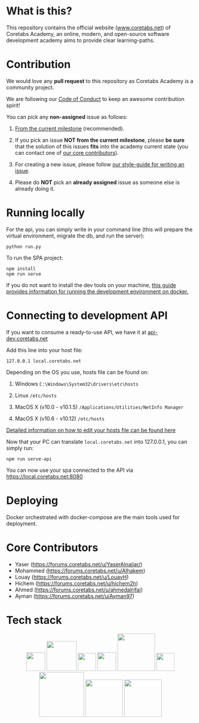 # What is this?
This repository contains the official website (www.coretabs.net) of Coretabs Academy, an online, modern, and open-source software development academy aims to provide clear learning-paths.

# Contribution

We would love any **pull request** to this repository as Coretabs Academy is a community project.

We are following our [Code of Conduct](CODE_OF_CONDUCT.md) to keep an awesome contribution spirit!

You can pick any **non-assigned** issue as follows:
1. [From the current milestone](https://github.com/coretabs-academy/website-v2/milestones) (recommended).

2. If you pick an issue **NOT from the current milestone**, please **be sure** that the solution of this issues **fits** into the academy current state (you can contact one of [our core contributors](#core-contributors)).

3. For creating a new issue, please follow [our style-guide for writing an issue](ISSUE_STYLE_GUIDE.md).

4. Please do **NOT** pick an **already assigned** issue as someone else is already doing it.


# Running locally

For the api, you can simply write in your command line (this will prepare the virtual environment, migrate the db, and run the server):

```
python run.py
```

To run the SPA project:
```
npm install
npm run serve
```

If you do not want to install the dev tools on your machine, <a href="./docs/docker-development.md" >this guide provides information for running the development environment on docker.</a>

# Connecting to development API

If you want to consume a ready-to-use API, we have it at [api-dev.coretabs.net](https://api-dev.coretabs.net)

Add this line into your host file:

```
127.0.0.1 local.coretabs.net
```

Depending on the OS you use, hosts file can be found on:

1. Windows `C:\Windows\System32\drivers\etc\hosts`

2. Linux `/etc/hosts`

3. MacOS X (v10.0 - v10.1.5) `/Applications/Utilities/NetInfo Manager`

4. MacOS X (v10.6 - v10.12) `/etc/hosts`

[Detailed information on how to edit your hosts file can be found here](https://support.rackspace.com/how-to/modify-your-hosts-file/)

Now that your PC can translate `local.coretabs.net` into 127.0.0.1, you can simply run:

```
npm run serve-api
```

You can now use your spa connected to the API via https://local.coretabs.net:8080

# Deploying
Docker orchestrated with docker-compose are the main tools used for deployment.

# Core Contributors

* Yaser (https://forums.coretabs.net/u/YaserAlnajjar/)
* Mohammed (https://forums.coretabs.net/u/Alhakem)
* Louay (https://forums.coretabs.net/u/LouayH)
* Hichem (https://forums.coretabs.net/u/hichem2h)
* Ahmed (https://forums.coretabs.net/u/ahmedalrifai)
* Ayman (https://forums.coretabs.net/u/Ayman97)

# Tech stack
<p align="center">
<img src="https://upload.wikimedia.org/wikipedia/commons/5/53/Vue.js_Logo.svg" width="50"> <img src="https://www.djangoproject.com/m/img/logos/django-logo-negative.svg" width="80"> <img src="https://upload.wikimedia.org/wikipedia/commons/9/93/Amazon_Web_Services_Logo.svg" width="48"> <img src="https://wiki.openwrt.org/_media/media/homepage-docker-logo.png" width="50"> <img src="https://www.nordicmakers.vc/wp-content/uploads/2017/05/scrimba-1.png" width="100"> <img src="https://upload.wikimedia.org/wikipedia/commons/thumb/9/91/Octicons-mark-github.svg/600px-Octicons-mark-github.svg.png" width="48"> <img src="https://cdn.worldvectorlogo.com/logos/heroku-1.svg" width="120"> <img src="https://dcnxfkgt2gjxz.cloudfront.net/Logos/Integration-Card-Logos/integrationcards-discourse.svg" width="100"> <img src="https://forums.coretabs.net/uploads/default/original/1X/193cd8725cf75433fc6ae1ab03ed7075ff12ddf5.png" width="100">
</p>

